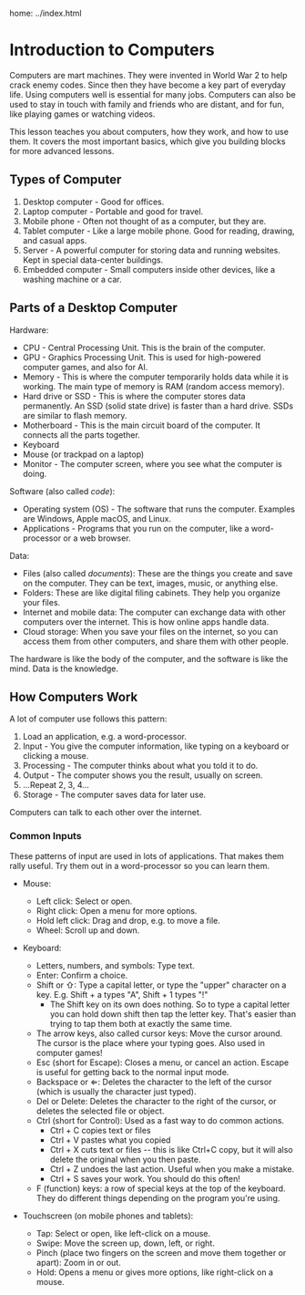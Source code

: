 home: ../index.html

# Introduction to Computers

Computers are mart machines. They were invented in World War 2 to help crack enemy codes. 
Since then they have become a key part of everyday life. Using computers well is essential for many jobs.
Computers can also be used to stay in touch with family and friends who are distant, and for fun, like playing games or watching videos.

This lesson teaches you about computers, how they work, and how to use them. It covers the most important basics, which give you building blocks for more advanced lessons.

## Types of Computer

1. Desktop computer - Good for offices.
2. Laptop computer - Portable and good for travel.
3. Mobile phone - Often not thought of as a computer, but they are.
4. Tablet computer - Like a large mobile phone. Good for reading, drawing, and casual apps.
5. Server - A powerful computer for storing data and running websites. Kept in special data-center buildings.
6. Embedded computer - Small computers inside other devices, like a washing machine or a car.

## Parts of a Desktop Computer

Hardware:

- CPU - Central Processing Unit. This is the brain of the computer.
- GPU - Graphics Processing Unit. This is used for high-powered computer games, and also for AI.
- Memory - This is where the computer temporarily holds data while it is working. The main type of memory is RAM (random access memory).
- Hard drive or SSD - This is where the computer stores data permanently. An SSD (solid state drive) is faster than a hard drive. SSDs are similar to flash memory.
- Motherboard - This is the main circuit board of the computer. It connects all the parts together.
- Keyboard
- Mouse (or trackpad on a laptop) 
- Monitor - The computer screen, where you see what the computer is doing.

Software (also called *code*):

 - Operating system (OS) - The software that runs the computer. Examples are Windows, Apple macOS, and Linux. 
 - Applications - Programs that you run on the computer, like a word-processor or a web browser.

Data:

- Files (also called *documents*): These are the things you create and save on the computer. They can be text, images, music, or anything else.
- Folders: These are like digital filing cabinets. They help you organize your files.
- Internet and mobile data: The computer can exchange data with other computers over the internet. This is how online apps handle data.
- Cloud storage: When you save your files on the internet, so you can access them from other computers, and share them with other people.

The hardware is like the body of the computer, and the software is like the mind. Data is the knowledge.

## How Computers Work

A lot of computer use follows this pattern:

1. Load an application, e.g. a word-processor.
2. Input - You give the computer information, like typing on a keyboard or clicking a mouse.
3. Processing - The computer thinks about what you told it to do.
4. Output - The computer shows you the result, usually on screen.
5. ...Repeat 2, 3, 4... 
6. Storage - The computer saves data for later use. 

Computers can talk to each other over the internet.

### Common Inputs

These patterns of input are used in lots of applications. That makes them rally useful. Try them out in a word-processor so you can learn them.

- Mouse:
  - Left click: Select or open.
  - Right click: Open a menu for more options.
  - Hold left click: Drag and drop, e.g. to move a file.
  - Wheel: Scroll up and down.

- Keyboard:
  - Letters, numbers, and symbols: Type text.
  - Enter: Confirm a choice.
  - Shift or ⇧: Type a capital letter, or type the "upper" character on a key. E.g. Shift + a types "A", Shift + 1 types "!"
    - The Shift key on its own does nothing. So to type a capital letter you can hold down shift then tap the letter key. That's easier than trying to tap them both at exactly the same time. 
  - The arrow keys, also called cursor keys: Move the cursor around. The cursor is the place where your typing goes. Also used in computer games!
  - Esc (short for Escape): Closes a menu, or cancel an action. Escape is useful for getting back to the normal input mode.
  - Backspace or ⇐: Deletes the character to the left of the cursor (which is usually the character just typed).
  - Del or Delete: Deletes the character to the right of the cursor, or deletes the selected file or object.
  - Ctrl (short for Control): Used as a fast way to do common actions.  
    - Ctrl + C copies text or files
    - Ctrl + V pastes what you copied
    - Ctrl + X cuts text or files -- this is like Ctrl+C copy, but it will also delete the original when you then paste.
    - Ctrl + Z undoes the last action. Useful when you make a mistake.
    - Ctrl + S saves your work. You should do this often!
  - F (function) keys: a row of special keys at the top of the keyboard. They do different things depending on the program you're using.
  
- Touchscreen (on mobile phones and tablets):
  - Tap: Select or open, like left-click on a mouse.
  - Swipe: Move the screen up, down, left, or right.
  - Pinch (place two fingers on the screen and move them together or apart): Zoom in or out.
  - Hold: Opens a menu or gives more options, like right-click on a mouse. 
